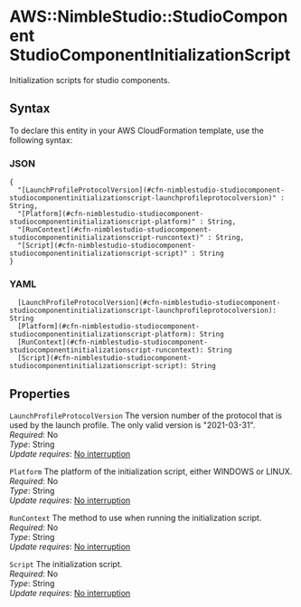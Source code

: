 # AWS::NimbleStudio::StudioComponent StudioComponentInitializationScript<a name="aws-properties-nimblestudio-studiocomponent-studiocomponentinitializationscript"></a>

Initialization scripts for studio components\.

## Syntax<a name="aws-properties-nimblestudio-studiocomponent-studiocomponentinitializationscript-syntax"></a>

To declare this entity in your AWS CloudFormation template, use the following syntax:

### JSON<a name="aws-properties-nimblestudio-studiocomponent-studiocomponentinitializationscript-syntax.json"></a>

```
{
  "[LaunchProfileProtocolVersion](#cfn-nimblestudio-studiocomponent-studiocomponentinitializationscript-launchprofileprotocolversion)" : String,
  "[Platform](#cfn-nimblestudio-studiocomponent-studiocomponentinitializationscript-platform)" : String,
  "[RunContext](#cfn-nimblestudio-studiocomponent-studiocomponentinitializationscript-runcontext)" : String,
  "[Script](#cfn-nimblestudio-studiocomponent-studiocomponentinitializationscript-script)" : String
}
```

### YAML<a name="aws-properties-nimblestudio-studiocomponent-studiocomponentinitializationscript-syntax.yaml"></a>

```
  [LaunchProfileProtocolVersion](#cfn-nimblestudio-studiocomponent-studiocomponentinitializationscript-launchprofileprotocolversion): String
  [Platform](#cfn-nimblestudio-studiocomponent-studiocomponentinitializationscript-platform): String
  [RunContext](#cfn-nimblestudio-studiocomponent-studiocomponentinitializationscript-runcontext): String
  [Script](#cfn-nimblestudio-studiocomponent-studiocomponentinitializationscript-script): String
```

## Properties<a name="aws-properties-nimblestudio-studiocomponent-studiocomponentinitializationscript-properties"></a>

`LaunchProfileProtocolVersion`  <a name="cfn-nimblestudio-studiocomponent-studiocomponentinitializationscript-launchprofileprotocolversion"></a>
The version number of the protocol that is used by the launch profile\. The only valid version is "2021\-03\-31"\.   
*Required*: No  
*Type*: String  
*Update requires*: [No interruption](https://docs.aws.amazon.com/AWSCloudFormation/latest/UserGuide/using-cfn-updating-stacks-update-behaviors.html#update-no-interrupt)

`Platform`  <a name="cfn-nimblestudio-studiocomponent-studiocomponentinitializationscript-platform"></a>
The platform of the initialization script, either WINDOWS or LINUX\.  
*Required*: No  
*Type*: String  
*Update requires*: [No interruption](https://docs.aws.amazon.com/AWSCloudFormation/latest/UserGuide/using-cfn-updating-stacks-update-behaviors.html#update-no-interrupt)

`RunContext`  <a name="cfn-nimblestudio-studiocomponent-studiocomponentinitializationscript-runcontext"></a>
The method to use when running the initialization script\.  
*Required*: No  
*Type*: String  
*Update requires*: [No interruption](https://docs.aws.amazon.com/AWSCloudFormation/latest/UserGuide/using-cfn-updating-stacks-update-behaviors.html#update-no-interrupt)

`Script`  <a name="cfn-nimblestudio-studiocomponent-studiocomponentinitializationscript-script"></a>
The initialization script\.  
*Required*: No  
*Type*: String  
*Update requires*: [No interruption](https://docs.aws.amazon.com/AWSCloudFormation/latest/UserGuide/using-cfn-updating-stacks-update-behaviors.html#update-no-interrupt)